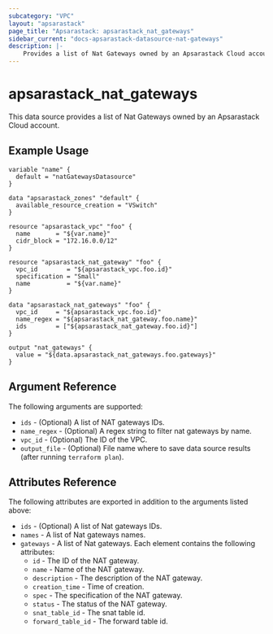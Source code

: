 ```yaml
---
subcategory: "VPC"
layout: "apsarastack"
page_title: "Apsarastack: apsarastack_nat_gateways"
sidebar_current: "docs-apsarastack-datasource-nat-gateways"
description: |-
    Provides a list of Nat Gateways owned by an Apsarastack Cloud account.
---
```


# apsarastack\_nat\_gateways

This data source provides a list of Nat Gateways owned by an Apsarastack Cloud account.



## Example Usage

```
variable "name" {
  default = "natGatewaysDatasource"
}

data "apsarastack_zones" "default" {
  available_resource_creation = "VSwitch"
}

resource "apsarastack_vpc" "foo" {
  name       = "${var.name}"
  cidr_block = "172.16.0.0/12"
}

resource "apsarastack_nat_gateway" "foo" {
  vpc_id        = "${apsarastack_vpc.foo.id}"
  specification = "Small"
  name          = "${var.name}"
}

data "apsarastack_nat_gateways" "foo" {
  vpc_id     = "${apsarastack_vpc.foo.id}"
  name_regex = "${apsarastack_nat_gateway.foo.name}"
  ids        = ["${apsarastack_nat_gateway.foo.id}"]
}

output "nat_gateways" {
  value = "${data.apsarastack_nat_gateways.foo.gateways}"
}

```

## Argument Reference

The following arguments are supported:

* `ids` - (Optional) A list of NAT gateways IDs.
* `name_regex` - (Optional) A regex string to filter nat gateways by name.
* `vpc_id` - (Optional) The ID of the VPC.
* `output_file` - (Optional) File name where to save data source results (after running `terraform plan`).

## Attributes Reference

The following attributes are exported in addition to the arguments listed above:

* `ids` - (Optional) A list of Nat gateways IDs.
* `names` - A list of Nat gateways names.
* `gateways` - A list of Nat gateways. Each element contains the following attributes:
  * `id` - The ID of the NAT gateway.
  * `name` - Name of the NAT gateway.
  * `description` - The description of the NAT gateway.
  * `creation_time` - Time of creation.
  * `spec` - The specification of the NAT gateway.
  * `status` - The status of the NAT gateway.
  * `snat_table_id` - The snat table id.
  * `forward_table_id` - The forward table id. 

